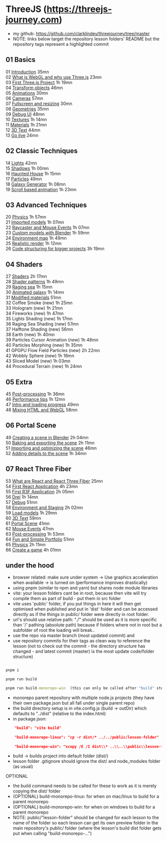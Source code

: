 # ThreeJS (https://threejs-journey.com)

- my github: https://github.com/clarklindev/threejourney/tree/master  
- NOTE: links below target the repository lesson folders' README but the repository tags represent a highlighted commit

## 01 Basics 

01	[Introduction](https://threejs-journey.com/lessons/introduction)	35mn  
02	[What is WebGL and why use Three.js](https://threejs-journey.com/lessons/what-is-webgl-and-why-use-three-js)	23mn  
03	[First Three.js Project](https://github.com/clarklindev/threejourney/tree/master/src/03-basics-first-threejs-project)	1h 19mn  
04	[Transform objects](https://github.com/clarklindev/threejourney/tree/master/src/04-basics-transform-objects) 46mn  
05	[Animations](https://github.com/clarklindev/threejourney/tree/master/src/05-basics-animations)	30mn  
06	[Cameras](https://github.com/clarklindev/threejourney/tree/master/src/06-basics-cameras)	57mn  
07	[Fullscreen and resizing](https://github.com/clarklindev/threejourney/tree/master/src/07-basics-fullscreen-and-resizing)	30mn  
08	[Geometries](https://github.com/clarklindev/threejourney/tree/master/src/08-basics-geometries)	35mn  
09	[Debug UI](https://github.com/clarklindev/threejourney/tree/master/src/09-basics-debug-ui)	48mn  
10	[Textures](https://github.com/clarklindev/threejourney/tree/master/src/10-basics-textures)	1h 14mn  
11	[Materials](https://github.com/clarklindev/threejourney/tree/master/src/11-basics-materials)	1h 21mn  
12	[3D Text](https://github.com/clarklindev/threejourney/tree/master/src/12-basics-3dtext)	44mn  
13	[Go live](https://github.com/clarklindev/threejourney/tree/master/src/13-basics-go-live)	24mn  

## 02 Classic Techniques

14	[Lights](https://github.com/clarklindev/threejourney/tree/master/src/14-classictechniques-lights)	42mn  
15	[Shadows](https://github.com/clarklindev/threejourney/tree/master/src/15-classictechniques-shadows)	1h 00mn  
16	[Haunted House](https://github.com/clarklindev/threejourney/tree/master/src/16-classictechniques-hauntedhouse)	1h 15mn  
17	[Particles](https://github.com/clarklindev/threejourney/tree/master/src/17-classictechniques-particles)	49mn  
18	[Galaxy Generator](https://github.com/clarklindev/threejourney/tree/master/src/18-classictechniques-galaxygenerator)	1h 08mn  
19	[Scroll based animation](https://github.com/clarklindev/threejourney/tree/master/src/19-classictechniques-scrollbasedanimation)	1h 23mn  

## 03 Advanced Techniques

20	[Physics](https://github.com/clarklindev/threejourney/tree/master/src/20-advancedtechniques-physics)	1h 57mn  
21	[Imported models](https://github.com/clarklindev/threejourney/tree/master/src/21-advancedtechniques-importedmodels)	1h 07mn  
22	[Raycaster and Mouse Events](https://github.com/clarklindev/threejourney/tree/master/src/22-advancedtechniques-raycaster)	1h 07mn  
23	[Custom models with Blender](https://github.com/clarklindev/threejourney/tree/master/src/23-advancedtechniques-custom-model-with-blender)	1h 59mn  
24	[Environment map](https://github.com/clarklindev/threejourney/tree/master/src/24-advancedtechniques-environment-map)	1h 49mn  
25	[Realistic render](https://github.com/clarklindev/threejourney/tree/master/src/25-advancedtechniques-realistic-render)	1h 12mn  
26	[Code structuring for bigger projects](https://github.com/clarklindev/threejourney/tree/master/src/26-advancedtechniques-code-structuring-for-bigger-projects)	3h 19mn  

## 04 Shaders

27	[Shaders](https://github.com/clarklindev/threejourney/tree/master/src/27-shaders-shaders)	2h 17mn  
28	[Shader patterns](https://github.com/clarklindev/threejourney/tree/master/src/28-shaders-shaderpatterns)	1h 49mn  
29	[Raging sea](https://github.com/clarklindev/threejourney/tree/master/src/29-shaders-raging-sea)	1h 15mn  
30	[Animated galaxy](https://github.com/clarklindev/threejourney/tree/master/src/30-shaders-animated-galaxy)	1h 14mn  
31	[Modified materials](https://github.com/clarklindev/threejourney/tree/master/src/31-shaders-modified-materials)	51mn  
32	Coffee Smoke (new)	1h 25mn  
33	Hologram (new)	1h 21mn  
34	Fireworks (new)	1h 47mn  
35	Lights Shading (new)	1h 17mn  
36	Raging Sea Shading (new)	57mn  
37	Halftone Shading (new)	56mn  
38	Earth (new)	1h 40mn  
39	Particles Cursor Animation (new)	1h 48mn  
40	Particles Morphing (new)	1h 35mn  
41	GPGPU Flow Field Particles (new)	2h 22mn  
42	Wobbly Sphere (new)	1h 16mn  
43	Sliced Model (new)	1h 03mn  
44	Procedural Terrain (new)	1h 24mn  

## 05 Extra
45	[Post-processing](https://github.com/clarklindev/threejourney/tree/master/src/45-extra-post-processing)	1h 36mn  
46	[Performance tips](https://github.com/clarklindev/threejourney/tree/master/src/46-extra-performance-tips)	1h 12mn  
47	[Intro and loading progress](https://github.com/clarklindev/threejourney/tree/master/src/47-extra-intro-and-loading-progress)	49mn  
48	[Mixing HTML and WebGL](https://github.com/clarklindev/threejourney/tree/master/src/48-extra-mixing-html-and-webgl)	58mn  


## 06 Portal Scene

49	[Creating a scene in Blender](https://github.com/clarklindev/threejourney/tree/master/src/49-portalscene-creating-a-scene-in-blender)	2h 04mn  
50	[Baking and exporting the scene](https://github.com/clarklindev/threejourney/tree/master/src/50-portalscene-baking-and-exporting-a-scene)	2h 11mn  
51	[Importing and optimizing the scene](https://github.com/clarklindev/threejourney/tree/master/src/51-portalscene-importing-and-optimizing-the-scene)	46mn  
52	[Adding details to the scene](https://github.com/clarklindev/threejourney/tree/master/src/52-portalscene-adding-details-to-the-scene)	1h 34mn  

## 07 React Three Fiber

53	[What are React and React Three Fiber](https://threejs-journey.com/lessons/what-are-react-and-react-three-fiber) 25mn  
54	[First React Application](https://github.com/clarklindev/threejourney/tree/master/src/54-react-three-fiber-first-react-application-final)	4h 23mn  
55	[First R3F Application](https://github.com/clarklindev/threejourney/tree/master/src/55-react-three-fiber-first-r3f-application-final)	2h 05mn  
56	[Drei](https://github.com/clarklindev/threejourney/tree/master/src/56-react-three-fiber-drei-final)	1h 14mn  
57	[Debug](https://github.com/clarklindev/threejourney/tree/master/src/57-react-three-fiber-debug)	51mn  
58	[Environment and Staging](https://github.com/clarklindev/threejourney/tree/master/src/58-react-three-fiber-environment-and-staging)	2h 02mn  
59	[Load models](https://github.com/clarklindev/threejourney/tree/master/src/59-react-three-fiber-load-models)	1h 29mn  
60	[3D Text](https://github.com/clarklindev/threejourney/tree/master/src/60-react-three-fiber-3d-text)	59mn  
61	[Portal Scene](https://github.com/clarklindev/threejourney/tree/master/src/61-react-three-fiber-portal)	41mn  
62	[Mouse Events](https://github.com/clarklindev/threejourney/tree/master/src/62-react-three-fiber-mouse-events)	47mn  
63	[Post-processing](https://github.com/clarklindev/threejourney/tree/master/src/63-react-three-fiber-post-processing)	1h 53mn  
64	[Fun and Simple Portfolio](https://github.com/clarklindev/threejourney/tree/master/src/64-react-three-fiber-fun-simple-portfolio)	51mn  
65	[Physics](https://github.com/clarklindev/threejourney/tree/master/src/65-react-three-fiber-physics)	2h 11mn  
66	[Create a game](https://github.com/clarklindev/threejourney/tree/master/src/66-react-three-fiber-create-a-game)	4h 01mn  

## under the hood
- browser related: make sure under system -> Use graphics acceleration when available -> is turned on (performance improves drastically)
- using pnpm (similar to npm and yarn) but shares node module libraries
- vite: your lesson folders cant be in root, because then vite will try compile them as part of build - put them in src folder
- vite uses 'public' folder, if you put things in here it will then get optimised when published and put in 'dist' folder and can be accessed directly as if the things in public/ folder were directly in root folder.
- url's should use relative path: "./" should be used as it is more specific than '/' pathing (absolute path) because if folders where not in root but a subfolder of root the loading will break..
- use the repo via master branch (most updated commit) and 
- use repository commits for their tags as clean way to reference the lesson (not to check out the commit - the directory structure has changed - and latest commit (master) is the most update code/folder structure)

```cmd

pnpm i  

pnpm run build  

pnpm run build-monorepo-win  (this can only be called after "build" step)

```

- monorepo parent repository with multiple node.js projects (they have their own package.json but all fall under single parent repo)
- the build directory setup is in vite.config.js (build -> outDir) which defaults to "../dist" (relative to the index.html)
- in package.json:  
```json
    "build": "vite build"  
    
    "build-monorepo-linux": "cp -r dist/* ../../public/lesson-folder"  
    
    "build-monorepo-win": "xcopy /E /I dist\\* ..\\..\\public\\lesson-folder"  
```
- build -> builds project into default folder (dist/)
- lesson folder .gitignore should ignore the dist/ and node_modules folder (as usual)

OPTIONAL
- the build command needs to be called for these to work as it is merely copying the dist/ folder
- (OPTIONAL) build-monorepo-linux: for when on mac/linux to build for a parent monorepo 
- (OPTIONAL) build-monorepo-win: for when on windows to build for a parent monorepo
- NOTE: public/"lesson-folder" should be changed for each lesson to the name of the folder so each lesson can get its own preview folder in the main repository's public/ folder (where the lesson's build dist folder gets put when calling "build-monorepo-...")

